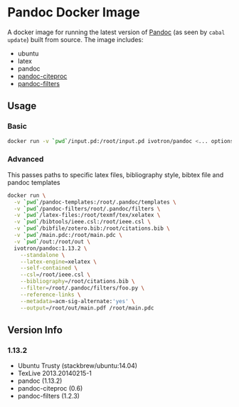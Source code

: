 # Pandoc Docker Image

A docker image for running the latest version of 
[Pandoc](https://github.com/jgm/pandoc) (as seen by `cabal update`) 
built from source. The image includes:

  * ubuntu
  * latex
  * pandoc
  * [pandoc-citeproc](https://github.com/jgm/pandoc-citeproc)
  * [pandoc-filters](https://github.com/jgm/pandocfilters)

## Usage

### Basic

```bash
docker run -v `pwd`/input.pd:/root/input.pd ivotron/pandoc <... options ...>
```

### Advanced

This passes paths to specific latex files, bibliography style, bibtex 
file and pandoc templates

```bash
docker run \
  -v `pwd`/pandoc-templates:/root/.pandoc/templates \
  -v `pwd`/pandoc-filters/root/.pandoc/filters \
  -v `pwd`/latex-files:/root/texmf/tex/xelatex \
  -v `pwd`/bibtools/ieee.csl:/root/ieee.csl \
  -v `pwd`/bibfile/zotero.bib:/root/citations.bib \
  -v `pwd`/main.pdc:/root/main.pdc \
  -v `pwd`/out:/root/out \
  ivotron/pandoc:1.13.2 \
    --standalone \
    --latex-engine=xelatex \
    --self-contained \
    --csl=/root/ieee.csl \
    --bibliography=/root/citations.bib \
    --filter=/root/.pandoc/filters/foo.py \
    --reference-links \
    --metadata=acm-sig-alternate:'yes' \
    --output=/root/out/main.pdf /root/main.pdc
```

## Version Info

### 1.13.2

  * Ubuntu Trusty (stackbrew/ubuntu:14.04)
  * TexLive 2013.20140215-1
  * pandoc (1.13.2)
  * pandoc-citeproc (0.6)
  * pandoc-filters (1.2.3)
